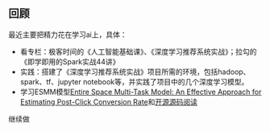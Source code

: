 ## 回顾
最近主要把精力花在学习ai上，具体：

* 看专栏：极客时间的《人工智能基础课》、《深度学习推荐系统实战》；拉勾的《即学即用的Spark实战44讲》
* 实践：搭建了《深度学习推荐系统实战》项目所需的环境，包括hadoop、spark、tf、jupyter notebook等，并实践了项目中的几个深度学习模型。
* 学习ESMM模型[Entire Space Multi-Task Model: An Effective Approach for Estimating Post-Click Conversion Rate](https://arxiv.org/pdf/1804.07931.pdf)和[开源源码阅读](https://github.com/busesese/ESMM)

继续做



